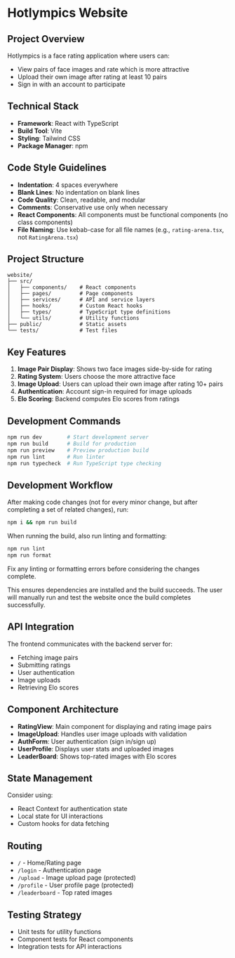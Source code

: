 # Hotlympics Website

## Project Overview

Hotlympics is a face rating application where users can:

- View pairs of face images and rate which is more attractive
- Upload their own image after rating at least 10 pairs
- Sign in with an account to participate

## Technical Stack

- **Framework**: React with TypeScript
- **Build Tool**: Vite
- **Styling**: Tailwind CSS
- **Package Manager**: npm

## Code Style Guidelines

- **Indentation**: 4 spaces everywhere
- **Blank Lines**: No indentation on blank lines
- **Code Quality**: Clean, readable, and modular
- **Comments**: Conservative use only when necessary
- **React Components**: All components must be functional components (no class components)
- **File Naming**: Use kebab-case for all file names (e.g., `rating-arena.tsx`, not `RatingArena.tsx`)

## Project Structure

```
website/
├── src/
│   ├── components/    # React components
│   ├── pages/         # Page components
│   ├── services/      # API and service layers
│   ├── hooks/         # Custom React hooks
│   ├── types/         # TypeScript type definitions
│   └── utils/         # Utility functions
├── public/            # Static assets
└── tests/             # Test files
```

## Key Features

1. **Image Pair Display**: Shows two face images side-by-side for rating
2. **Rating System**: Users choose the more attractive face
3. **Image Upload**: Users can upload their own image after rating 10+ pairs
4. **Authentication**: Account sign-in required for image uploads
5. **Elo Scoring**: Backend computes Elo scores from ratings

## Development Commands

```bash
npm run dev        # Start development server
npm run build      # Build for production
npm run preview    # Preview production build
npm run lint       # Run linter
npm run typecheck  # Run TypeScript type checking
```

## Development Workflow

After making code changes (not for every minor change, but after completing a set of related changes), run:

```bash
npm i && npm run build
```

When running the build, also run linting and formatting:

```bash
npm run lint
npm run format
```

Fix any linting or formatting errors before considering the changes complete.

This ensures dependencies are installed and the build succeeds. The user will manually run and test the website once the build completes successfully.

## API Integration

The frontend communicates with the backend server for:

- Fetching image pairs
- Submitting ratings
- User authentication
- Image uploads
- Retrieving Elo scores

## Component Architecture

- **RatingView**: Main component for displaying and rating image pairs
- **ImageUpload**: Handles user image uploads with validation
- **AuthForm**: User authentication (sign in/sign up)
- **UserProfile**: Displays user stats and uploaded images
- **LeaderBoard**: Shows top-rated images with Elo scores

## State Management

Consider using:

- React Context for authentication state
- Local state for UI interactions
- Custom hooks for data fetching

## Routing

- `/` - Home/Rating page
- `/login` - Authentication page
- `/upload` - Image upload page (protected)
- `/profile` - User profile page (protected)
- `/leaderboard` - Top rated images

## Testing Strategy

- Unit tests for utility functions
- Component tests for React components
- Integration tests for API interactions
